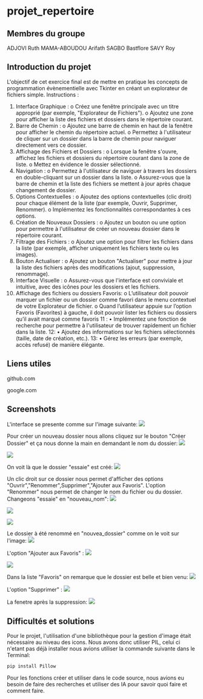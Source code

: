 # projet_repertoire

Membres du groupe
---
ADJOVI Ruth
MAMA-ABOUDOU Arifath
SAGBO Bastflore
SAVY Roy

Introduction du projet
---
L'objectif de cet exercice final est de mettre en pratique les concepts de programmation évènementielle avec Tkinter en créant un explorateur de fichiers simple.
Instructions :
1.	Interface Graphique : 
o	Créez une fenêtre principale avec un titre approprié (par exemple, "Explorateur de Fichiers").
o	Ajoutez une zone pour afficher la liste des fichiers et dossiers dans le répertoire courant.
2.	Barre de Chemin : 
o	Ajoutez une barre de chemin en haut de la fenêtre pour afficher le chemin du répertoire actuel.
o	Permettez à l'utilisateur de cliquer sur un dossier dans la barre de chemin pour naviguer directement vers ce dossier.
3.	Affichage des Fichiers et Dossiers : 
o	Lorsque la fenêtre s'ouvre, affichez les fichiers et dossiers du répertoire courant dans la zone de liste.
o	Mettez en évidence le dossier sélectionné.
4.	Navigation : 
o	Permettez à l'utilisateur de naviguer à travers les dossiers en double-cliquant sur un dossier dans la liste.
o	Assurez-vous que la barre de chemin et la liste des fichiers se mettent à jour après chaque changement de dossier.
5.	Options Contextuelles : 
o	Ajoutez des options contextuelles (clic droit) pour chaque élément de la liste (par exemple, Ouvrir, Supprimer, Renommer).
o	Implémentez les fonctionnalités correspondantes à ces options.
6.	Création de Nouveaux Dossiers : 
o	Ajoutez un bouton ou une option pour permettre à l'utilisateur de créer un nouveau dossier dans le répertoire courant.
7.	Filtrage des Fichiers : 
o	Ajoutez une option pour filtrer les fichiers dans la liste (par exemple, afficher uniquement les fichiers texte ou les images).
8.	Bouton Actualiser : 
o	Ajoutez un bouton "Actualiser" pour mettre à jour la liste des fichiers après des modifications (ajout, suppression, renommage).
9.	Interface Visuelle : 
o	Assurez-vous que l'interface est conviviale et intuitive, avec des icônes pour les dossiers et les fichiers.
10.	Affichage des fichiers ou dossiers Favoris: 
o	L’utilisateur doit pouvoir marquer un fichier ou un dossier comme favori dans le menu contextuel de votre Explorateur de fichier.
o	Quand l’utilisateur appuie sur l’option Favoris (Favorites) à gauche, il doit pouvoir lister les fichiers ou dossiers qu’il avait marqué comme favoris
11 :
•	Implémentez une fonction de recherche pour permettre à l'utilisateur de trouver rapidement un fichier dans la liste.
12:
•	Ajoutez des informations sur les fichiers sélectionnés (taille, date de création, etc.).
13:
•	Gérez les erreurs (par exemple, accès refusé) de manière élégante.

Liens utiles
---
github.com

google.com

Screenshots
---
L'interface se presente comme sur l'image suivante:
![](Capture_1.png)

Pour créer un nouveau dossier nous allons cliquez sur le bouton "Créer Dossier" et ça nous donne la main en demandant le nom du dossier:
![](Capture_2.png)

![](Capture_3.png)

On voit là que le dossier "essaie" est créé:
![](Capture_4.png)

Un clic droit sur ce dossier nous permet d'afficher des options "Ouvrir","Renommer",Supprimer","Ajouter aux Favoris".
L'option "Renommer" nous permet de changer le nom du fichier ou du dossier. Changeons "essaie" en "nouveau_nom":
![](Capture_5.png)

![](Capture_6.png)

![](Capture_7.png)

Le dossier à été renommé en "nouvea_dossier" comme on le voit sur l'image:
![](Capture_8.png)

L'option "Ajouter aux Favoris" :
![](Capture_9.png)

![](Capture_10.png)

Dans la liste "Favoris" on remarque que le dossier est belle et bien venu:
![](Capture_11.png)

L'option "Supprimer" :
![](Capture_12.png)

La fenetre après la suppression:
![](Capture_13.png)

Difficultés et solutions
---

Pour le projet, l'utilisation d'une bibliothèque pour la gestion d'image était nécessaire au niveau des icons. Nous avons donc utiliser PIL, celui ci n'etant pas déjà installer nous avions utiliser la commande suivante dans le Terminal:

```bash
pip install Pillow
```

Pour les fonctions créer et utiliser dans le code source, nous avions eu besoin de faire des recherches et utiliser des IA pour savoir quoi faire et comment faire.
